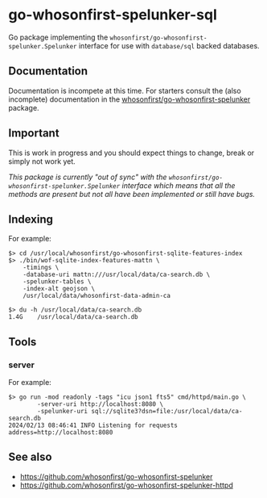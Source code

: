# go-whosonfirst-spelunker-sql

Go package implementing the `whosonfirst/go-whosonfirst-spelunker.Spelunker` interface for use with `database/sql` backed databases.

## Documentation

Documentation is incompete at this time. For starters consult the (also incomplete) documentation in the [whosonfirst/go-whosonfirst-spelunker](https://github.com/whosonfirst/go-whosonfirst-spelunker) package.

## Important

This is work in progress and you should expect things to change, break or simply not work yet.

_This package is currently "out of sync" with the `whosonfirst/go-whosonfirst-spelunker.Spelunker` interface which means that all the methods are present but not all have been implemented or still have bugs._

## Indexing

For example:

```
$> cd /usr/local/whosonfirst/go-whosonfirst-sqlite-features-index 
$> ./bin/wof-sqlite-index-features-mattn \
	-timings \
	-database-uri mattn:///usr/local/data/ca-search.db \
	-spelunker-tables \
	-index-alt geojson \
	/usr/local/data/whosonfirst-data-admin-ca

$> du -h /usr/local/data/ca-search.db
1.4G	/usr/local/data/ca-search.db
```

## Tools

### server

For example:

```
$> go run -mod readonly -tags "icu json1 fts5" cmd/httpd/main.go \
		-server-uri http://localhost:8080 \
		-spelunker-uri sql://sqlite3?dsn=file:/usr/local/data/ca-search.db
2024/02/13 08:46:41 INFO Listening for requests address=http://localhost:8080
```

## See also

* https://github.com/whosonfirst/go-whosonfirst-spelunker
* https://github.com/whosonfirst/go-whosonfirst-spelunker-httpd
